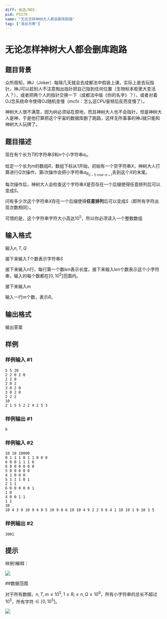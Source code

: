 ```yaml
---
diff: 省选/NOI-
pid: P5270
name: "无论怎样神树大人都会删库跑路"
tag: ['洛谷月赛']
---
```

# 无论怎样神树大人都会删库跑路
## 题目背景

众所周知，神J（Joker）每隔几天就会去成都法中假装上课，实际上是去玩指针。神J可以趁别人不注意掏出指针把自己指到任何位置（生物标本柜里大变活人？），或者把两个人的指针交换一下（成都法中版《你的名字》？），或者对着OJ念系统命令使得OJ随机变慢（mcfx：怎么这CPU睿频后反而变慢了）。

神树大人很不满意，因为树必须站在原地，而且神树大人也不会指针。但是神树大人是神，于是他打算把这个宇宙的数据库删了跑路，这样无所事事的神J就只能和神树大人玩牌了。
## 题目描述

现在有个长为$T$的字符串$S$和$n$个小字符串$a_i$。

给定一个长为$m$的数组$R$，数组下标从1开始，初始有一个空字符串$X$，神树大人打算进行$Q$次操作，第$i$次操作会把小字符串$a_{R_{(i-1)\bmod m+1}}$丢到这个$X$的末尾。

每次操作后，神树大人会检查这个字符串$X$是否存在一个后缀使得任意排列后可以变成$S$。

问有多少次这个字符串$X$存在一个后缀使得**任意排列**后可以变成$S$（即所有字符出现次数相同）。


可惜的是，这个字符串字符大小高达$10^5$，所以你必须读入一个整数数组
## 输入格式

输入$n,T,Q$

接下来输入$T$个数表示字符串$S$

接下来输入$n$行，每行第一个数$len$表示长度，接下来输入$len$个数表示这个小字符串，输入的每个数都在$[0,10^5]$范围内。

接下来输入$m$

输入一行$m$个数，表示$R$。
## 输出格式

输出答案
## 样例

### 样例输入 #1
```
5 5 20
2 2 0 2 0
2 2 0
2 0 2
3 0 2 0
3 0 2 0
2 2 2
10
2 1 5 5 2 2 4 2 5 3
```
### 样例输出 #1
```
6
```
### 样例输入 #2
```
10 10 10000
0 1 1 1 0 1 1 0 0 0 
6 0 0 1 1 1 0 
6 0 0 0 0 0 0 
5 0 0 0 0 0 
4 1 0 0 0 
5 1 1 1 0 1 
2 1 1 
6 0 0 0 0 0 1 
1 0 
4 0 0 1 1 
1 1 
30
10 4 3 9 10 9 4 8 5 10 9 8 6 10 10 4 9 2 2 9 6 4 1 10 10 1 9 10 3 5 
```
### 样例输出 #2
```
3001
```
## 提示

样例1解释：

![](https://cdn.luogu.com.cn/upload/pic/54698.png)


##数据范围

对于所有数据，$n,T,m\leq 10^5,1\leq R_i\leq n,Q\leq 10^9$，所有小字符串的总长不超过$10^5$，所有字符$\in[0,10^5]$。

![](https://cdn.luogu.com.cn/upload/pic/54734.png)
